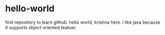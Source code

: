 # hello-world
first repository to learn github.
hello world, krishna here. i like java because it supports object oriented featuer.
